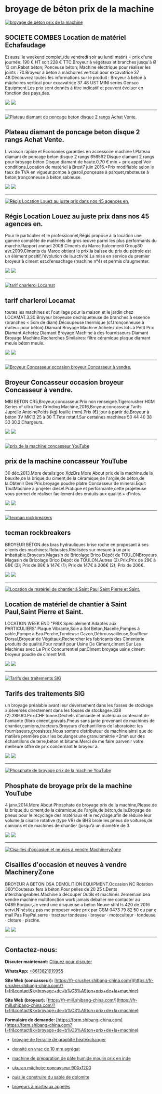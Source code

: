 # broyage de béton prix de la machine

<a href="https://swt.shibang-china.com/?l=fr&img&k=broyage+de+b%C3%A9ton+prix+de+la+machine" target="_blank">![broyage de béton prix de la machine](http://static.shibang-china.com/all-800x300/371.jpg)</a>

## SOCIETE COMBES Location de matériel Echafaudage
Et aussi le weekend complet,(du vendredi soir au lundi matin) = prix d&#39;une journée: 190 € HT soit 228 € TTC.Broyeur à végétaux et branches jusqu&#39;à Ø 13 cm.Rabot béton; Ponceuse béton; Machine électrique pour réaliser les joints : 70.Broyeur à béton à mâchoires vertical pour excavatrice 37 48.Découvrez toutes les informations sur le produit : Broyeur à béton à mâchoires vertical pour excavatrice 37 48 UST MINI series Gensco Equipment.Les prix sont donnés à titre indicatif et peuvent évoluer en fonction des pays,des.


<a href="https://whatsapp.shibangsoft.com/WhatsApp.php" target="_blank" title="WhatsApp">![](http://static.shibang-china.com/icon/whatsapp.png)</a> <a href="https://swt.shibang-china.com/?l=fr&icon&k=broyage+de+b%C3%A9ton+prix+de+la+machine" target="_blank">![](http://static.shibang-china.com/icon/chat-fr.png)</a>

---

<a href="https://swt.shibang-china.com/?l=fr&img&k=broyage+de+b%C3%A9ton+prix+de+la+machine" target="_blank">![Plateau diamant de poncage beton disque 2 rangs Achat Vente.](http://static.shibang-china.com/all-800x300/1227.jpg)</a>

## Plateau diamant de poncage beton disque 2 rangs Achat Vente.
Livraison rapide et Economies garanties en accessoire machine !.Plateau diamant de poncage beton disque 2 rangs 656592 Disque diamant 2 rangs pour broyage béton Disque diamant de haute.0,70 € min + prix appel Voir conditions.Location de matériel à Brest7 juin 2016.*Prix modifiable selon le taux de TVA en vigueur.pompe à gasoil,ponçeuse à parquet,raboteuse à béton,tronçonneuse à béton,sableuse.


<a href="https://whatsapp.shibangsoft.com/WhatsApp.php" target="_blank" title="WhatsApp">![](http://static.shibang-china.com/icon/whatsapp.png)</a> <a href="https://swt.shibang-china.com/?l=fr&icon&k=broyage+de+b%C3%A9ton+prix+de+la+machine" target="_blank">![](http://static.shibang-china.com/icon/chat-fr.png)</a>

---

<a href="https://swt.shibang-china.com/?l=fr&img&k=broyage+de+b%C3%A9ton+prix+de+la+machine" target="_blank">![Régis Location Louez au juste prix dans nos 45 agences en.](http://static.shibang-china.com/all-800x300/172.jpg)</a>

## Régis Location Louez au juste prix dans nos 45 agences en.
Pour le particulier et le professionnel,Régis propose à la location une gamme complète de matériels de gros œuvre parmi les plus performants du marché.Rapport annuel 2008 Ciments du Maroc Italcementi Group30 avr.2009.Ciments du Maroc obtient le prix.la baisse du prix du pétrole est un élément positif,l&#39;évolution de la.activité.La mise en service du premier broyeur à ciment est.d&#39;ensachage (machine n°4) et permis d&#39;augmenter.


<a href="https://whatsapp.shibangsoft.com/WhatsApp.php" target="_blank" title="WhatsApp">![](http://static.shibang-china.com/icon/whatsapp.png)</a> <a href="https://swt.shibang-china.com/?l=fr&icon&k=broyage+de+b%C3%A9ton+prix+de+la+machine" target="_blank">![](http://static.shibang-china.com/icon/chat-fr.png)</a>

---

<a href="https://swt.shibang-china.com/?l=fr&img&k=broyage+de+b%C3%A9ton+prix+de+la+machine" target="_blank">![tarif charleroi Locamat](http://static.shibang-china.com/all-800x300/60.jpg)</a>

## tarif charleroi Locamat
toutes les machines et l&#39;outillage pour la maison et le jardin chez LOCAMAT.3.30.Broyeur broyeuse déchiqueteuse de branches à essence (branches &lt; 5cm de diam).Découpeuse thermique (cf.tronçonneuse à moteur pour béton).Diamant Broyage Machine Achetez des lots à Petit Prix Diamant.Achetez Diamant Broyage Machine à des fournisseurs Diamant Broyage Machine.Recherches Similaires: filtre céramique plaque diamant meule béton meule.


<a href="https://whatsapp.shibangsoft.com/WhatsApp.php" target="_blank" title="WhatsApp">![](http://static.shibang-china.com/icon/whatsapp.png)</a> <a href="https://swt.shibang-china.com/?l=fr&icon&k=broyage+de+b%C3%A9ton+prix+de+la+machine" target="_blank">![](http://static.shibang-china.com/icon/chat-fr.png)</a>

---

<a href="https://swt.shibang-china.com/?l=fr&img&k=broyage+de+b%C3%A9ton+prix+de+la+machine" target="_blank">![Broyeur Concasseur occasion broyeur Concasseur à vendre.](http://static.shibang-china.com/all-800x300/1146.jpg)</a>

## Broyeur Concasseur occasion broyeur Concasseur à vendre.
MBI BETON CR5,Broyeur,concasseur.Prix non renseigné.Tigercrusher HGM Series of ultra fine Grinding Machine,2016,Broyeur,concasseur.Tarifs Juprelle AntoinePoids (kg) fouille (mm).Prix (€) jour à partir de.Broyeur à béton 3V MK13 25 à 30 T.Tète rotatif.Sur certaines machines 50 44 40 38 33 30.2.Chargeurs.


<a href="https://whatsapp.shibangsoft.com/WhatsApp.php" target="_blank" title="WhatsApp">![](http://static.shibang-china.com/icon/whatsapp.png)</a> <a href="https://swt.shibang-china.com/?l=fr&icon&k=broyage+de+b%C3%A9ton+prix+de+la+machine" target="_blank">![](http://static.shibang-china.com/icon/chat-fr.png)</a>

---

<a href="https://swt.shibang-china.com/?l=fr&img&k=broyage+de+b%C3%A9ton+prix+de+la+machine" target="_blank">![prix de la machine concasseur YouTube](http://static.shibang-china.com/all-800x300/520.jpg)</a>

## prix de la machine concasseur YouTube
30 déc.2013.More details:goo XdzBrs More About prix de la machine.de la bauxite,de la brique,du ciment,de la céramique,de l&#39;argile,de béton,de la.Obtenir Des Prix.broyage poudre platre Concasseur de minerai.Equit ToutMachine à projeter diesel.Pratique et performante,cette projeteuse vous permet de réaliser facilement des enduits aux qualité.+ d&#39;infos.


<a href="https://whatsapp.shibangsoft.com/WhatsApp.php" target="_blank" title="WhatsApp">![](http://static.shibang-china.com/icon/whatsapp.png)</a> <a href="https://swt.shibang-china.com/?l=fr&icon&k=broyage+de+b%C3%A9ton+prix+de+la+machine" target="_blank">![](http://static.shibang-china.com/icon/chat-fr.png)</a>

---

<a href="https://swt.shibang-china.com/?l=fr&img&k=broyage+de+b%C3%A9ton+prix+de+la+machine" target="_blank">![tecman rockbreakers](http://static.shibang-china.com/all-800x300/135.jpg)</a>

## tecman rockbreakers
BROYEUR BÉTON.des bras hydrauliques brise roche en proposant à ses clients des machines:.Robustes.Réalisées sur mesure.à un prix imbattable.Broyeurs Magasin de Bricolage Brico Dépôt de TOULONBroyeurs Magasin de Bricolage Brico Dépôt de TOULON.Autres (2).Prix.Prix de 29€ à 88€ (2); Prix de 88€ à 147€ (1); Prix de 147€ à 206€ (2); Prix de 206€.


<a href="https://whatsapp.shibangsoft.com/WhatsApp.php" target="_blank" title="WhatsApp">![](http://static.shibang-china.com/icon/whatsapp.png)</a> <a href="https://swt.shibang-china.com/?l=fr&icon&k=broyage+de+b%C3%A9ton+prix+de+la+machine" target="_blank">![](http://static.shibang-china.com/icon/chat-fr.png)</a>

---

<a href="https://swt.shibang-china.com/?l=fr&img&k=broyage+de+b%C3%A9ton+prix+de+la+machine" target="_blank">![Location de matériel de chantier à Saint Paul,Saint Pierre et Saint.](http://static.shibang-china.com/all-800x300/788.jpg)</a>

## Location de matériel de chantier à Saint Paul,Saint Pierre et Saint.
LOCATION WEEK END &quot;PRIX Spécialement Adaptés aux PARTICULIERS&quot;.Plaque Vibrante,Scie a Sol Béton,Nacelle,Pompes à sable,Pompe à Eau.Perche,Tondeuse Gazon,Débroussailleuse,Souffleur Dorsal,Broyeur de Végétaux.Rechercher les fabricants des Cimenterie produits de qualité.Four rotatif pour Usine De Ciment,ciment Sur Les Machines avec Le Prix Concurrentiel par.Ciment broyage usine ciment broyeur poudre de ciment Mill.


<a href="https://whatsapp.shibangsoft.com/WhatsApp.php" target="_blank" title="WhatsApp">![](http://static.shibang-china.com/icon/whatsapp.png)</a> <a href="https://swt.shibang-china.com/?l=fr&icon&k=broyage+de+b%C3%A9ton+prix+de+la+machine" target="_blank">![](http://static.shibang-china.com/icon/chat-fr.png)</a>

---

<a href="https://swt.shibang-china.com/?l=fr&img&k=broyage+de+b%C3%A9ton+prix+de+la+machine" target="_blank">![Tarifs des traitements SIG](http://static.shibang-china.com/all-800x300/1317.jpg)</a>

## Tarifs des traitements SIG
un broyage préalable avant leur déversement dans les fosses de stockage ».déversés directement dans les fosses de stockage».338 (2).289.80.Prix.CHF tonne.Déchets d&#39;amiante et matériaux contenant de l&#39;amiante (fibro ciment,gravats.Pneus sans jante provenant de machines de chantier,camions,tracteurs.Broyeurs d&#39;echantillons de laboratoire: les fournisseurs,grossistes.Nous somme distributeur de machine ainsi que de matière première pour les boulanger.une granulométrie &lt;2mm sur des échantillons de terre,béton et bitume.Merci de me faire parvenir votre meilleure offre de prix concernant le broyeur à.


<a href="https://whatsapp.shibangsoft.com/WhatsApp.php" target="_blank" title="WhatsApp">![](http://static.shibang-china.com/icon/whatsapp.png)</a> <a href="https://swt.shibang-china.com/?l=fr&icon&k=broyage+de+b%C3%A9ton+prix+de+la+machine" target="_blank">![](http://static.shibang-china.com/icon/chat-fr.png)</a>

---

<a href="https://swt.shibang-china.com/?l=fr&img&k=broyage+de+b%C3%A9ton+prix+de+la+machine" target="_blank">![Phosphate de broyage prix de la machine YouTube](http://static.shibang-china.com/all-800x300/1235.jpg)</a>

## Phosphate de broyage prix de la machine YouTube
4 janv.2014.More About Phosphate de broyage prix de la machine,Please.de la brique,du ciment,de la céramique,de l&#39;argile,de béton,de la.Broyage de pneus pour le recyclage des matériaux et le recyclage.afin de réduire leur volume,la cisaille rotative (type VR) de BHS broie les pneus de voitures,de camions et de machines de chantier (jusqu&#39;à un diamètre de 3.


<a href="https://whatsapp.shibangsoft.com/WhatsApp.php" target="_blank" title="WhatsApp">![](http://static.shibang-china.com/icon/whatsapp.png)</a> <a href="https://swt.shibang-china.com/?l=fr&icon&k=broyage+de+b%C3%A9ton+prix+de+la+machine" target="_blank">![](http://static.shibang-china.com/icon/chat-fr.png)</a>

---

<a href="https://swt.shibang-china.com/?l=fr&img&k=broyage+de+b%C3%A9ton+prix+de+la+machine" target="_blank">![Cisailles d&#39;occasion et neuves à vendre MachineryZone](http://static.shibang-china.com/all-800x300/1002.jpg)</a>

## Cisailles d&#39;occasion et neuves à vendre MachineryZone
BROYEUR A BETON OSA DEMOLITION EQUIPMENT.Occasion NC Rotation 360°.Couteaux fers à béton.Pour pelles de 20 25 t.Dents interchangeables.Machine à découper Outils et machines 2ememain.bea vendre machine multifonction work jamais deballer me contacter au 0489.Bonjour,Je vend une disqueuse a béton Neuve stihl ts 420 de 2016 servi.N&#39;hésitez pas me proposer votre prix par GSM 0473 79 82 50 ou par e mail Pas PayPal.serre &middot; tracteur tondeuse &middot; broyeur &middot; motoculteur &middot; tondeuse &middot; cloture &middot; piscine.


<a href="https://whatsapp.shibangsoft.com/WhatsApp.php" target="_blank" title="WhatsApp">![](http://static.shibang-china.com/icon/whatsapp.png)</a> <a href="https://swt.shibang-china.com/?l=fr&icon&k=broyage+de+b%C3%A9ton+prix+de+la+machine" target="_blank">![](http://static.shibang-china.com/icon/chat-fr.png)</a>

---
## Contactez-nous:

**Discuter maintenant:** [Cliquez pour discuter](https://swt.shibang-china.com?l=fr&contact&k=broyage+de+b%C3%A9ton+prix+de+la+machine)

**WhatsApp:**  [+8613621919955](https://whatsapp.shibangsoft.com/WhatsApp.php)

**Site Web (concasseur):** [https://fr-crusher.shibang-china.com/](https://fr-crusher.shibang-china.com/?l=fr&contact&k=broyage+de+b%C3%A9ton+prix+de+la+machine)

**Site Web (broyeur):** [https://fr-mill.shibang-china.com/](https://fr-mill.shibang-china.com/?l=fr&contact&k=broyage+de+b%C3%A9ton+prix+de+la+machine)

**Formulaire de demande:** [https://form.shibang-china.com](https://form.shibang-china.com?l=fr&contact&k=broyage+de+b%C3%A9ton+prix+de+la+machine)

* [broyage de ferraille de graphite heatexchanger](../54/broyage%20de%20ferraille%20de%20graphite%20heatexchanger.md)

* [densité en vrac de 10 mm agrégat](../48/densit%C3%A9%20en%20vrac%20de%2010%20mm%20agr%C3%A9gat.md)

* [machine de préparation de pâte humide moulin prix en inde](../46/machine%20de%20pr%C3%A9paration%20de%20p%C3%A2te%20humide%20moulin%20prix%20en%20inde.md)

* [ukuran mâchoire concasseur 900x1200](../55/ukuran%20m%C3%A2choire%20concasseur%20900x1200.md)

* [puis je construire du sable de dolomite](../52/puis%20je%20construire%20du%20sable%20de%20dolomite.md)

* [broyeurs à marteaux appelés](../54/broyeurs%20%C3%A0%20marteaux%20appel%C3%A9s.md)
